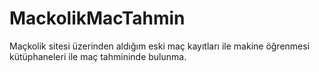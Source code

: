 # MackolikMacTahmin
Maçkolik sitesi üzerinden aldığım eski maç kayıtları ile makine öğrenmesi kütüphaneleri ile maç tahmininde bulunma.
